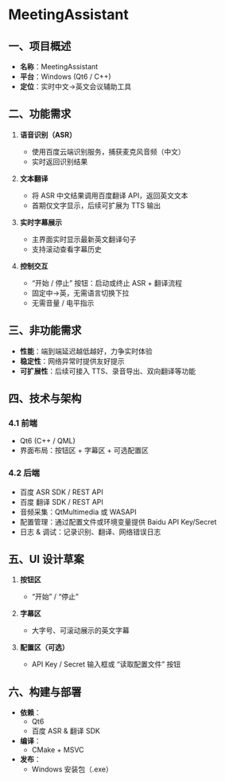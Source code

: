 # MeetingAssistant

## 一、项目概述
- **名称**：MeetingAssistant  
- **平台**：Windows (Qt6 / C++)  
- **定位**：实时中文→英文会议辅助工具  

## 二、功能需求
1. **语音识别（ASR）**  
   - 使用百度云端识别服务，捕获麦克风音频（中文）  
   - 实时返回识别结果  

2. **文本翻译**  
   - 将 ASR 中文结果调用百度翻译 API，返回英文文本  
   - 首期仅文字显示，后续可扩展为 TTS 输出  

3. **实时字幕展示**  
   - 主界面实时显示最新英文翻译句子  
   - 支持滚动查看字幕历史  

4. **控制交互**  
   - “开始 / 停止” 按钮：启动或终止 ASR + 翻译流程  
   - 固定中→英，无需语言切换下拉  
   - 无需音量 / 电平指示  

## 三、非功能需求
- **性能**：端到端延迟越低越好，力争实时体验  
- **稳定性**：网络异常时提供友好提示  
- **可扩展性**：后续可接入 TTS、录音导出、双向翻译等功能  

## 四、技术与架构
### 4.1 前端
- Qt6 (C++ / QML)  
- 界面布局：按钮区 + 字幕区 + 可选配置区  

### 4.2 后端
- 百度 ASR SDK / REST API  
- 百度 翻译 SDK / REST API  
- 音频采集：QtMultimedia 或 WASAPI  
- 配置管理：通过配置文件或环境变量提供 Baidu API Key/Secret  
- 日志 & 调试：记录识别、翻译、网络错误日志  

## 五、UI 设计草案
1. **按钮区**  
   - “开始” / “停止”  

2. **字幕区**  
   - 大字号、可滚动展示的英文字幕  

3. **配置区（可选）**  
   - API Key / Secret 输入框或 “读取配置文件” 按钮  

## 六、构建与部署
- **依赖**：  
  - Qt6  
  - 百度 ASR & 翻译 SDK  
- **编译**：  
  - CMake + MSVC
- **发布**：  
  - Windows 安装包（.exe）  


